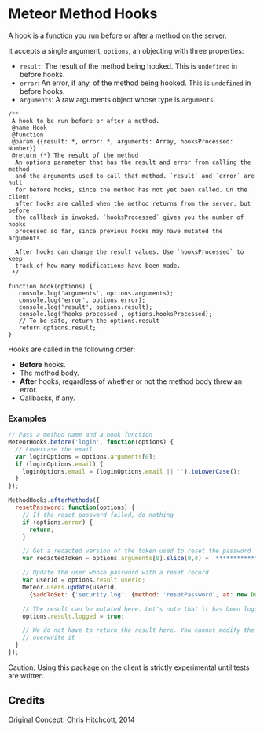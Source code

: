# Meteor Method Hooks

A hook is a function you run before or after a method on the server.

It accepts a single argument, `options`, an objecting with three properties:

 - `result`: The result of the method being hooked. This is `undefined` in before hooks.
 - `error`: An error, if any, of the method being hooked. This is `undefined` in before hooks.
 - `arguments`: A raw arguments object whose type is `arguments`.
 
```
/**
 A hook to be run before or after a method.
 @name Hook
 @function
 @param {{result: *, error: *, arguments: Array, hooksProcessed: Number}}
 @return {*} The result of the method
  An options parameter that has the result and error from calling the method
  and the arguments used to call that method. `result` and `error` are null
  for before hooks, since the method has not yet been called. On the client,
  after hooks are called when the method returns from the server, but before
  the callback is invoked. `hooksProcessed` gives you the number of hooks
  processed so far, since previous hooks may have mutated the arguments.

  After hooks can change the result values. Use `hooksProcessed` to keep
  track of how many modifications have been made.
 */
 
function hook(options) {
   console.log('arguments', options.arguments);
   console.log('error', options.error);
   console.log('result', options.result);
   console.log('hooks processed', options.hooksProcessed);
   // To be safe, return the options.result
   return options.result;
}
```

Hooks are called in the following order:

 - **Before** hooks.
 - The method body.
 - **After** hooks, regardless of whether or not the method body threw an error.
 - Callbacks, if any.
 
### Examples

```js
// Pass a method name and a hook function
MeteorHooks.before('login', function(options) {
  // Lowercase the email
  var loginOptions = options.arguments[0];
  if (loginOptions.email) {
    loginOptions.email = (loginOptions.email || '').toLowerCase();
  }
});

MethodHooks.afterMethods({
  resetPassword: function(options) {
    // If the reset password failed, do nothing
    if (options.error) {
      return;
    }

    // Get a redacted version of the token used to reset the password
    var redactedToken = options.arguments[0].slice(0,4) + '***********************************************'

    // Update the user whose password with a reset record
    var userId = options.result.userId;
    Meteor.users.update(userId,
      {$addToSet: {'security.log': {method: 'resetPassword', at: new Date(), token: redactedToken}}});

    // The result can be mutated here. Let's note that it has been logged to the client
    options.result.logged = true;

    // We do not have to return the result here. You cannot modify the return value, since other after functions may
    // overwrite it
  }
});
```

Caution: Using this package on the client is strictly experimental until tests are written.


## Credits

Original Concept: [Chris Hitchcott](http://github.com/hitchcott), 2014
